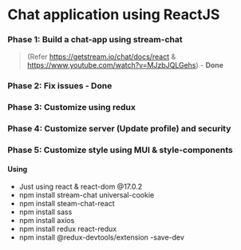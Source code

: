 # Chat application using ReactJS
### Phase 1: Build a chat-app using stream-chat
> (Refer https://getstream.io/chat/docs/react & https://www.youtube.com/watch?v=MJzbJQLGehs) - **Done**
### Phase 2: Fix issues - **Done**
### Phase 3: Customize using redux
### Phase 4: Customize server (Update profile) and security
### Phase 5: Customize style using MUI & style-components

#### Using
- Just using react & react-dom @17.0.2
- npm install stream-chat universal-cookie
- npm install steam-chat-react
- npm install sass
- npm install axios
- npm install redux react-redux
- npm install @redux-devtools/extension -save-dev
